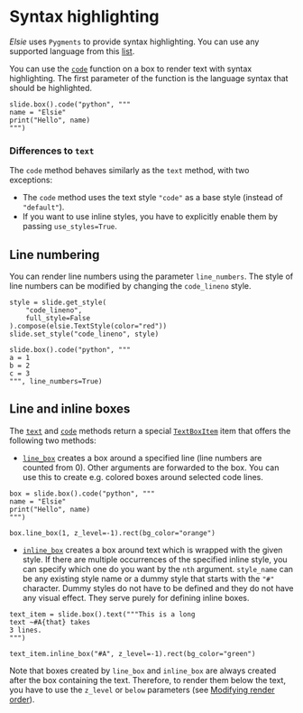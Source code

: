 # Syntax highlighting
*Elsie* uses `Pygments` to provide syntax highlighting. You can use any supported language from
this [list](https://pygments.org/languages).

You can use the [`code`](elsie.boxmixin.BoxMixin.code) function on a
box to render text with syntax highlighting. The first parameter of the function is the language
syntax that should be highlighted.
```elsie,height=150
slide.box().code("python", """
name = "Elsie"
print("Hello", name)
""")
```

### Differences to `text`
The `code` method behaves similarly as the `text` method, with two exceptions:

- The `code` method uses the text style `"code"` as a base style (instead of `"default"`).
- If you want to use inline styles, you have to explicitly enable them by passing `use_styles=True`.

## Line numbering
You can render line numbers using the parameter `line_numbers`. The style of line numbers can be
modified by changing the `code_lineno` style.
```elsie
style = slide.get_style(
    "code_lineno",
    full_style=False
).compose(elsie.TextStyle(color="red"))
slide.set_style("code_lineno", style)

slide.box().code("python", """
a = 1
b = 2
c = 3
""", line_numbers=True)
```

## Line and inline boxes
The [`text`](elsie.boxmixin.BoxMixin.text) and [`code`](elsie.boxmixin.BoxMixin.code) methods
return a special [`TextBoxItem`](elsie.textboxitem.TextBoxItem) item that offers the following two
methods:

- [`line_box`](elsie.textboxitem.TextBoxItem.line_box) creates a box around a specified line (line
numbers are counted from 0). Other arguments are forwarded to the box. You can use this to create
e.g. colored boxes around selected code lines.

```elsie,height=150
box = slide.box().code("python", """
name = "Elsie"
print("Hello", name)
""")

box.line_box(1, z_level=-1).rect(bg_color="orange")
```

- [`inline_box`](elsie.textboxitem.TextBoxItem.inline_box) creates a box around text which is
wrapped with the given style. If there are multiple occurrences of the specified inline style, you
can specify which one do you want by the `nth` argument. `style_name` can be any existing style
name or a dummy style that starts with the `"#"` character. Dummy styles do not have to be defined
and they do not have any visual effect. They serve purely for defining inline boxes.

```elsie
text_item = slide.box().text("""This is a long
text ~#A{that} takes
3 lines.
""")

text_item.inline_box("#A", z_level=-1).rect(bg_color="green")
```

Note that boxes created by `line_box` and `inline_box` are always created after the box containing
the text. Therefore, to render them below the text, you have to use the `z_level` or `below`
parameters (see [Modifying render order](layout.md#modifying-render-order)).
